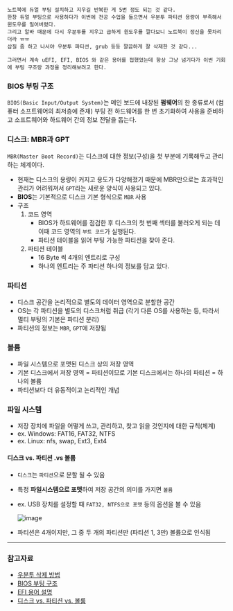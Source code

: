 ```
노트북에 듀얼 부팅 설치하고 지우길 반복한 게 5번 정도 되는 것 같다. 
한창 듀얼 부팅으로 사용하다가 이번에 전공 수업을 들으면서 우분투 파티션 용량이 부족해서 윈도우를 밀어버렸다.
그리고 알바 때문에 다시 우분투를 지우고 급하게 윈도우를 깔다보니 노트북이 정신을 못차리더라 ㅠㅠ
삽질 좀 하고 나서야 우분투 파티션, grub 등등 깔끔하게 잘 삭제한 것 같다...

그러면서 계속 uEFI, EFI, BIOS 와 같은 용어를 접했었는데 항상 그냥 넘기다가 이번 기회에 부팅 구조랑 과정을 정리해보려고 한다.
```

### BIOS 부팅 구조
`BIOS(Basic Input/Output System)`는 메인 보드에 내장된 **펌웨어**의 한 종류로서 (컴퓨터 소프트웨어의 최저층에 존재) 부팅 전 하드웨어를 한 번 초기화하여 사용을 준비하고 소프트웨어와 하드웨어 간의 정보 전달을 돕는다.


### 디스크: MBR과 GPT
`MBR(Master Boot Record)`는 디스크에 대한 정보(구성)을 첫 부분에 기록해두고 관리하는 체계이다.
- 현재는 디스크의 용량이 커지고 용도가 다양해졌기 때문에 MBR만으로는 효과적인 관리가 어려워져서 `GPT`라는 새로운 양식이 사용되고 있다.
- **BIOS**는 기본적으로 디스크 기본 형식으로 `MBR` 사용
- 구조
  1. 코드 영역  
      - BIOS가 하드웨어를 점검한 후 디스크의 첫 번째 섹터를 불러오게 되는 데 이때 코드 영역의 `부트 코드`가 실행된다. 
      - 파티션 테이블을 읽어 부팅 가능한 파티션을 찾아 준다.
  2. 파티션 테이블  
      - 16 Byte 씩 4개의 엔트리로 구성
      - 하나의 엔트리는 주 파티션 하나의 정보를 담고 있다.

### 파티션
- 디스크 공간을 논리적으로 별도의 데이터 영역으로 분할한 공간
- OS는 각 파티션을 별도의 디스크처럼 취급 (각기 다른 OS를 사용하는 등, 따라서 멀티 부팅의 기본은 파티션 분리)
- 파티션의 정보는 `MBR`, `GPT`에 저장됨

### 볼륨
- 파일 시스템으로 포맷된 디스크 상의 저장 영역
- 기본 디스크에서 저장 영역 = 파티션이므로 기본 디스크에서는 하나의 파티션 = 하나의 볼륨
- 파티션보다 더 유동적이고 논리적인 개념

### 파일 시스템
- 저장 장치에 파일을 어떻게 쓰고, 관리하고, 찾고 읽을 것인지에 대한 규칙(체계)
- ex. Windows: FAT16, FAT32, NTFS
- ex. Linux: nfs, swap, Ext3, Ext4

#### 디스크 vs. 파티션 .vs 볼륨
- `디스크`는 `파티션`으로 분할 될 수 있음
- 특정 **파일시스템으로 포맷**하여 저장 공간의 의미를 가지면 `볼륨`
- ex. USB 장치를 설정할 때  `FAT32, NTFS으로 포맷` 등의 옵션을 볼 수 있음

  ![image](https://user-images.githubusercontent.com/26539591/149094765-9ce95171-2b05-4056-b98a-01ea1fbb7cc9.png)

- 파티션은 4개이지만, 그 중 두 개의 파티션만 (파티션 1, 3만) 볼륨으로 인식됨


----- 
### 참고자료
- [우분투 삭제 방법](https://jimnong.tistory.com/677#google_vignette)
- [BIOS 부팅 구조](http://usinan.blogspot.com/2018/01/bios-boot.html)
- [EFI 용어 설명](http://www.ktword.co.kr/test/view/view.php?m_temp1=4858)
- [디스크 vs. 파티션 vs. 볼륨](https://pearlluck.tistory.com/179)
